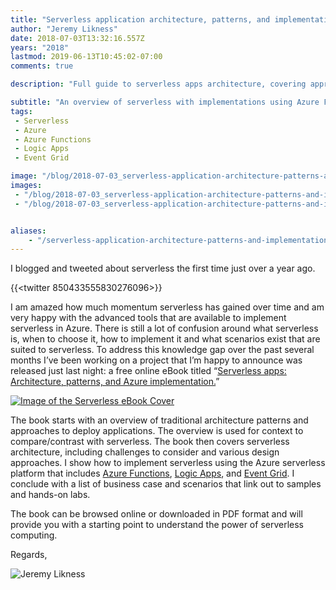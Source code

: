 ```yaml
---
title: "Serverless application architecture, patterns, and implementation"
author: "Jeremy Likness"
date: 2018-07-03T13:32:16.557Z
years: "2018"
lastmod: 2019-06-13T10:45:02-07:00
comments: true

description: "Full guide to serverless apps architecture, covering approaches, patterns, business scenarios, and including guidance on how to implement using the Azure platform."

subtitle: "An overview of serverless with implementations using Azure Functions, Logic Apps, and Event Grid."
tags:
 - Serverless 
 - Azure 
 - Azure Functions 
 - Logic Apps 
 - Event Grid 

image: "/blog/2018-07-03_serverless-application-architecture-patterns-and-implementation/images/1.jpeg" 
images:
 - "/blog/2018-07-03_serverless-application-architecture-patterns-and-implementation/images/1.jpeg" 
 - "/blog/2018-07-03_serverless-application-architecture-patterns-and-implementation/images/2.gif" 


aliases:
    - "/serverless-application-architecture-patterns-and-implementation-5aaabb3acda6"
---
```


I blogged and tweeted about serverless the first time just over a year ago.

{{<twitter 850433555830276096>}}

I am amazed how much momentum serverless has gained over time and am very happy with the advanced tools that are available to implement serverless in Azure. There is still a lot of confusion around what serverless is, when to choose it, how to implement it and what scenarios exist that are suited to serverless. To address this knowledge gap over the past several months I’ve been working on a project that I’m happy to announce was released just last night: a free online eBook titled “[Serverless apps: Architecture, patterns, and Azure implementation.](https://jlik.me/duy)”

[![Image of the Serverless eBook Cover](/blog/2018-07-03_serverless-application-architecture-patterns-and-implementation/images/1.jpeg)](https://jlik.me/duy)

The book starts with an overview of traditional architecture patterns and approaches to deploy applications. The overview is used for context to compare/contrast with serverless. The book then covers serverless architecture, including challenges to consider and various design approaches. I show how to implement serverless using the Azure serverless platform that includes [Azure Functions](https://jlik.me/duz), [Logic Apps](https://jlik.me/du0), and [Event Grid](https://jlik.me/du1). I conclude with a list of business case and scenarios that link out to samples and hands-on labs.

The book can be browsed online or downloaded in PDF format and will provide you with a starting point to understand the power of serverless computing.

Regards,

![Jeremy Likness](/blog/2018-07-03_serverless-application-architecture-patterns-and-implementation/images/2.gif)

